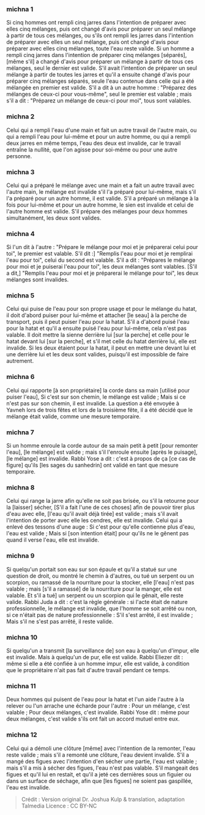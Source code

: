 
### michna 1
Si cinq hommes ont rempli cinq jarres dans l'intention de préparer avec elles cinq mélanges, puis ont changé d'avis pour préparer un seul mélange à partir de tous ces mélanges, ou s'ils ont rempli les jarres dans l'intention de préparer avec elles un seul mélange, puis ont changé d'avis pour préparer avec elles cinq mélanges, toute l'eau reste valide. Si un homme a rempli cinq jarres dans l'intention de préparer cinq mélanges [séparés], [même s'il] a changé d'avis pour préparer un mélange à partir de tous ces mélanges, seul le dernier est valide. S'il avait l'intention de préparer un seul mélange à partir de toutes les jarres et qu'il a ensuite changé d'avis pour préparer cinq mélanges séparés, seule l'eau contenue dans celle qui a été mélangée en premier est valide. S'il a dit à un autre homme : "Préparez des mélanges de ceux-ci pour vous-même", seul le premier est valable ; mais s'il a dit : "Préparez un mélange de ceux-ci pour moi", tous sont valables.

### michna 2
Celui qui a rempli l'eau d'une main et fait un autre travail de l'autre main, ou qui a rempli l'eau pour lui-même et pour un autre homme, ou qui a rempli deux jarres en même temps, l'eau des deux est invalide, car le travail entraîne la nullité, que l'on agisse pour soi-même ou pour une autre personne.

### michna 3
Celui qui a préparé le mélange avec une main et a fait un autre travail avec l'autre main, le mélange est invalide s'il l'a préparé pour lui-même, mais s'il l'a préparé pour un autre homme, il est valide. S'il a préparé un mélange à la fois pour lui-même et pour un autre homme, le sien est invalide et celui de l'autre homme est valide. S'il prépare des mélanges pour deux hommes simultanément, les deux sont valides.

### michna 4
Si l'un dit à l'autre : "Prépare le mélange pour moi et je préparerai celui pour toi", le premier est valable. S'il dit :] "Remplis l'eau pour moi et je remplirai l'eau pour toi", celui du second est valable. S'il a dit : "Prépares le mélange pour moi et je puiserai l'eau pour toi", les deux mélanges sont valables. [S'il a dit,] "Remplis l'eau pour moi et je préparerai le mélange pour toi", les deux mélanges sont invalides.

### michna 5
Celui qui puise de l'eau pour son propre usage et pour le mélange du hatat, il doit d'abord puiser pour lui-même et attacher [le seau] à la perche de transport, puis il peut puiser l'eau pour la hatat. S'il a d'abord puisé l'eau pour la hatat et qu'il a ensuite puisé l'eau pour lui-même, cela n'est pas valable. Il doit mettre la sienne derrière lui [sur la perche] et celle pour le hatat devant lui [sur la perche], et s'il met celle du hatat derrière lui, elle est invalide. Si les deux étaient pour la hatat, il peut en mettre une devant lui et une derrière lui et les deux sont valides, puisqu'il est impossible de faire autrement.

### michna 6
Celui qui rapporte [à son propriétaire] la corde dans sa main [utilisé pour puiser l'eau], Si c'est sur son chemin, le mélange est valide ; Mais si ce n'est pas sur son chemin, il est invalide. La question a été envoyée à Yavneh lors de trois fêtes et lors de la troisième fête, il a été décidé que le mélange était valide, comme une mesure temporaire.

### michna 7
Si un homme enroule la corde autour de sa main petit à petit [pour remonter l'eau], [le mélange] est valide ; mais s'il l'enroule ensuite [après le puisage], [le mélange] est invalide. Rabbi Yose a dit : c'est à propos de ça [ce cas de figure] qu'ils [les sages du sanhedrin] ont validé en tant que mesure temporaire.

### michna 8
Celui qui range la jarre afin qu'elle ne soit pas brisée, ou s'il la retourne pour la [laisser] sécher, [S'il a fait l'une de ces choses] afin de pouvoir tirer plus d'eau avec elle, [l'eau qu'il avait déjà tirée] est valide ; mais s'il avait l'intention de porter avec elle les cendres, elle est invalide. Celui qui a enlevé des tessons d'une auge : Si c'est pour qu'elle contienne plus d'eau, l'eau est valide ; Mais si [son intention était] pour qu'ils ne le gênent pas quand il verse l'eau, elle est invalide.

### michna 9
Si quelqu'un portait son eau sur son épaule et qu'il a statué sur une question de droit, ou montré le chemin à d'autres, ou tué un serpent ou un scorpion, ou ramassé de la nourriture pour la stocker, elle [l'eau] n'est pas valable ; mais [s'il a ramassé] de la nourriture pour la manger, elle est valable. Et s'il a tué] un serpent ou un scorpion qui le gênait, elle reste valide. Rabbi Juda a dit : c'est la règle générale : si l'acte était de nature professionnelle, le mélange est invalide, que l'homme se soit arrêté ou non, si ce n'était pas de nature professionnelle : S'il s'est arrêté, il est invalide ; Mais s'il ne s'est pas arrêté, il reste valide.

### michna 10
Si quelqu'un a transmit [la surveillance de] son eau à quelqu'un d'impur, elle est invalide. Mais à quelqu'un de pur, elle est valide. Rabbi Eliezer dit : même si elle a été confiée à un homme impur, elle est valide, à condition que le propriétaire n'ait pas fait d'autre travail pendant ce temps.

### michna 11
Deux hommes qui puisent de l'eau pour la hatat et l'un aide l'autre à la relever ou l'un arrache une écharde pour l'autre : Pour un mélange, c'est valable ; Pour deux mélanges, c'est invalide. Rabbi Yose dit : même pour deux mélanges, c'est valide s'ils ont fait un accord mutuel entre eux.

### michna 12
Celui qui a démoli une clôture [même] avec l'intention de la remonter, l'eau reste valide ; mais s'il a remonté une clôture, l'eau devient invalide. S'il a mangé des figues avec l'intention d'en sécher une partie, l'eau est valable ; mais s'il a mis à sécher des figues, l'eau n'est pas valable. S'il mangeait des figues et qu'il lui en restait, et qu'il a jeté ces dernières sous un figuier ou dans un surface de séchage, afin que [les figues] ne soient pas gaspillée, l'eau est invalide.

>Crédit : Version original Dr. Joshua Kulp & translation, adaptation Talmedia
>Licence : CC BY-NC